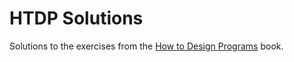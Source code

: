# HTDP Solutions

Solutions to the exercises from the [How to Design Programs](https://www.amazon.com/How-Design-Programs-Introduction-Programming/dp/0262062186) book.
